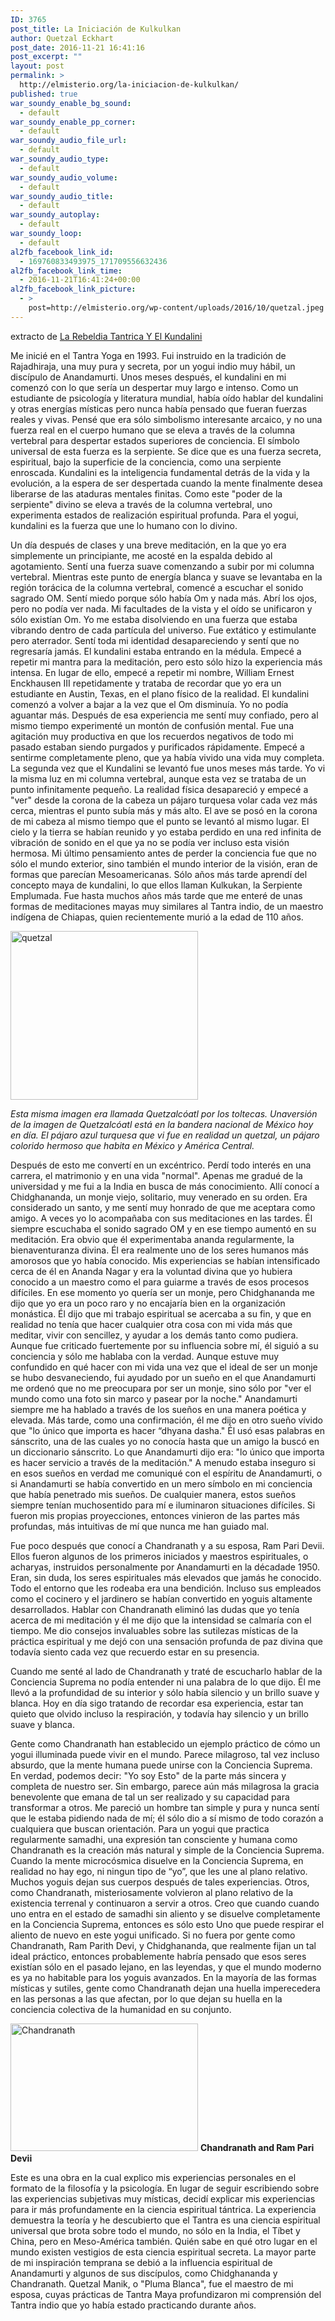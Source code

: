 ```yaml
---
ID: 3765
post_title: La Iniciación de Kulkulkan
author: Quetzal Eckhart
post_date: 2016-11-21 16:41:16
post_excerpt: ""
layout: post
permalink: >
  http://elmisterio.org/la-iniciacion-de-kulkulkan/
published: true
war_soundy_enable_bg_sound:
  - default
war_soundy_enable_pp_corner:
  - default
war_soundy_audio_file_url:
  - default
war_soundy_audio_type:
  - default
war_soundy_audio_volume:
  - default
war_soundy_audio_title:
  - default
war_soundy_autoplay:
  - default
war_soundy_loop:
  - default
al2fb_facebook_link_id:
  - 169760833493975_171709556632436
al2fb_facebook_link_time:
  - 2016-11-21T16:41:24+00:00
al2fb_facebook_link_picture:
  - >
    post=http://elmisterio.org/wp-content/uploads/2016/10/quetzal.jpeg
---
```

extracto de <a href="http://elmisterio.org/la-rebeldia-tantrica-y-el-kundalini/">La Rebeldia Tantrica Y El Kundalini</a>

Me inicié en el Tantra Yoga en 1993. Fui instruido en la tradición de Rajadhiraja, una muy pura y secreta, por un yogui indio muy hábil, un discípulo de Anandamurti. Unos meses después, el kundalini en mi comenzó con lo que sería un despertar muy largo e intenso. Como un estudiante de psicología y literatura mundial, había oído hablar del kundalini y otras energías
místicas pero nunca había pensado que fueran fuerzas reales y vivas. Pensé que era sólo simbolismo interesante arcaico, y no una fuerza real en el cuerpo humano que se eleva a través de la columna vertebral para despertar estados superiores de conciencia. El símbolo universal de esta fuerza es la serpiente. Se dice que es una fuerza secreta, espiritual, bajo la superficie de la conciencia, como una serpiente enroscada. Kundalini es la inteligencia fundamental detrás de la vida y la evolución, a la espera de ser despertada cuando la mente finalmente desea liberarse de las ataduras mentales finitas. Como este "poder de la serpiente" divino se eleva a través de la columna vertebral, uno experimenta estados de realización espiritual profunda. Para el yogui, kundalini es la fuerza que une lo humano con lo divino.

Un día después de clases y una breve meditación, en la que yo era simplemente un principiante, me acosté en la espalda debido al agotamiento. Sentí una fuerza suave comenzando a subir por mi columna vertebral.  Mientras este punto de energía blanca y suave se levantaba en la región torácica de la columna vertebral, comencé a escuchar el sonido sagrado OM. Sentí miedo porque sólo había Om y nada más. Abrí los ojos, pero no podía ver nada. Mi facultades de la vista y el oído se unificaron y sólo existían Om. Yo me estaba disolviendo en una fuerza que estaba vibrando dentro de cada partícula del universo. Fue extático y estimulante pero aterrador. Sentí toda mi identidad desapareciendo y sentí que no regresaría jamás. El kundalini estaba entrando en la médula. Empecé a repetir mi mantra para la meditación, pero esto sólo hizo la experiencia más intensa. En lugar de ello, empecé a repetir mi nombre, William Ernest Enckhausen III repetidamente y trataba de recordar que yo era un estudiante en Austin, Texas, en el plano físico de la realidad. El kundalini comenzó a volver a bajar a la vez que el Om disminuía. Yo no podía aguantar más. Después de esa experiencia me sentí muy confiado, pero al mismo tiempo experimenté un montón de confusión mental. Fue una agitación muy productiva en que los recuerdos negativos de todo mi pasado estaban siendo purgados y purificados rápidamente. Empecé a sentirme completamente pleno, que ya había vivido una vida muy completa. La segunda vez que el Kundalini se levantó fue unos meses más tarde. Yo vi la misma luz en mi columna vertebral, aunque esta vez se trataba de un punto infinitamente pequeño. La realidad física desapareció y empecé a "ver" desde la corona de la cabeza un pájaro turquesa volar cada vez más cerca, mientras el punto subía más y más alto. El ave se posó en la corona de mi cabeza al mismo tiempo que el punto se levantó al mismo lugar. El cielo y la tierra se habían reunido y yo estaba perdido en una red infinita de vibración de sonido en el que ya no se podía ver incluso esta visión hermosa. Mi último pensamiento antes de perder la conciencia fue que no sólo el mundo exterior, sino también el mundo interior de la visión, eran de formas que parecían Mesoamericanas. Sólo años más tarde aprendí del concepto maya de kundalini, lo que ellos llaman Kulkukan, la Serpiente Emplumada.  Fue hasta muchos años más tarde que me enteré de unas formas de meditaciones mayas muy similares al Tantra indio, de un maestro indígena de Chiapas, quien recientemente murió a la edad de 110 años.

<img src="http://elmisterio.org/wp-content/uploads/2016/10/quetzal.jpeg" alt="quetzal" width="300" height="270" class="alignnone size-full wp-image-3093" />


<em>Esta misma imagen era llamada Quetzalcóatl por los toltecas. Unaversión de la imagen de Quetzalcóatl está en la bandera nacional de México hoy en día. El pájaro azul turquesa que vi fue en realidad un quetzal, un pájaro colorido hermoso que habita en México y América Central. </em>

Después de esto me convertí en un excéntrico. Perdí todo interés en una carrera, el matrimonio y en una vida "normal". Apenas me gradué de la universidad y me fui a la India en busca de más conocimiento. Allí conocí a Chidghananda, un monje viejo, solitario, muy venerado en su orden. Era considerado un santo, y me sentí muy honrado de que me aceptara como amigo. A veces yo lo acompañaba con sus meditaciones en las tardes. Él siempre escuchaba el sonido sagrado OM y en ese tiempo aumentó en su meditación. Era obvio que él experimentaba ananda regularmente, la bienaventuranza divina. Él era realmente uno de los seres humanos más amorosos que yo había conocido. Mis experiencias se habían intensificado cerca de él en Ananda Nagar y era la voluntad divina que yo hubiera conocido a un maestro como el para guiarme a través de esos procesos difíciles. En ese momento yo quería ser un monje, pero Chidghananda me dijo que yo era un poco raro y no encajaría bien en la organización monástica. Él dijo que mi trabajo espiritual se acercaba a su fin, y que en realidad no tenía que hacer cualquier otra cosa con mi vida más que meditar, vivir con sencillez, y ayudar a los demás tanto como pudiera. Aunque fue criticado fuertemente por su influencia sobre mí, él siguió a su conciencia y sólo me hablaba con la verdad. Aunque estuve muy confundido en qué hacer con mi vida una vez que el ideal de ser un monje se hubo desvaneciendo, fui ayudado por un sueño en el que Anandamurti me ordenó que no me preocupara por ser un monje, sino sólo por "ver el mundo como una foto sin marco y pasear por la noche." Anandamurti siempre me ha hablado a través de los sueños en una manera poética y elevada. Más tarde, como una confirmación, él me dijo en otro sueño vívido que "lo único que importa es hacer “dhyana dasha." Él usó esas palabras en sánscrito, una de las cuales yo no conocía hasta que un amigo la buscó en un diccionario sánscrito. Lo que Anandamurti dijo era: "lo único que importa es hacer servicio a través de la meditación." A menudo estaba inseguro si en esos sueños en verdad me comuniqué con el espíritu de Anandamurti, o si Anandamurti se había convertido en un mero símbolo en mi conciencia que había penetrado mis sueños. De cualquier manera, estos sueños siempre tenían muchosentido para mí e iluminaron situaciones difíciles. Si fueron mis propias proyecciones, entonces vinieron de las partes más profundas, más intuitivas de mí que nunca me han guiado mal.

Fue poco después que conocí a Chandranath y a su esposa, Ram Pari Devii. Ellos fueron algunos de los
primeros iniciados y maestros espirituales, o acharyas, instruidos personalmente por Anandamurti en la décadade 1950. Eran, sin duda, los seres espirituales más elevados que jamás he conocido. Todo el entorno que les rodeaba era una bendición. Incluso sus empleados como el cocinero y el jardinero se habían convertido en yoguis altamente desarrollados. Hablar con Chandranath eliminó las dudas que yo tenía acerca de mi meditación y él me dijo que la intensidad se calmaría con el tiempo. Me dio consejos invaluables sobre las sutilezas místicas de la práctica espiritual y me dejó con una sensación profunda de paz divina que todavía siento cada vez que recuerdo estar en su presencia. 

Cuando me senté al lado de Chandranath y traté de escucharlo hablar de la Conciencia Suprema no podía entender ni una palabra de lo que dijo. Él me llevó a la profundidad de su interior y sólo había silencio y un brillo suave y blanca. Hoy en día sigo tratando de recordar esa experiencia, estar tan quieto que olvido incluso la respiración, y todavía hay silencio y un brillo suave y blanca.

Gente como Chandranath han establecido un ejemplo práctico de cómo un yogui illuminada puede vivir en el mundo. Parece milagroso, tal vez incluso absurdo, que la mente humana puede unirse con la Conciencia Suprema. En verdad, podemos decir: "Yo soy Esto" de la parte más sincera y completa de nuestro ser. Sin embargo, parece aún más milagrosa la gracia benevolente que emana de tal un ser realizado y su capacidad para transformar a otros. Me pareció un hombre tan simple y pura y nunca sentí que le estaba pidiendo nada de mí; él sólo dio a sí mismo de todo corazón a cualquiera que buscan orientación. Para un yogui que practica regularmente samadhi, una expresión tan consciente y humana como Chandranath es la creación más natural y simple de la Conciencia Suprema. Cuando la mente microcósmica disuelve en la Conciencia Suprema, en realidad no hay ego, ni ningun tipo de “yo”, que les une al plano relativo. Muchos yoguis dejan sus cuerpos después de tales experiencias. Otros, como Chandranath, misteriosamente volvieron al plano relativo de la existencia terrenal y continuaron a servir a otros. Creo que cuando cuando uno entra en el estado de samadhi sin aliento y se disuelve completamente en la Conciencia Suprema, entonces es sólo esto Uno que puede respirar el aliento de nuevo en este yogui unificado. Si no fuera por gente como Chandranath, Ram Parith Devi, y Chidghananda, que realmente fijan un tal ideal práctico, entonces probablemente habría pensado que esos seres existían sólo en el pasado lejano, en las leyendas, y que el mundo moderno es ya no habitable para los yoguis avanzados. En la mayoría de las formas místicas y sutiles, gente como Chandranath dejan una huella imperecedera en las personas a las que afectan, por lo que dejan su huella en la conciencia colectiva de la humanidad en su conjunto.

<img src="http://elmisterio.org/wp-content/uploads/2015/12/Chandranath-2-300x204.jpg" alt="Chandranath" width="300" height="204" class="alignnone size-medium wp-image-507" />
<strong>Chandranath and Ram Pari Devii</strong>


Este es una obra en la cual explico mis experiencias personales en el formato de la filosofía y la psicología. En lugar de seguir escribiendo sobre las experiencias subjetivas muy místicas, decidí explicar mis experiencias para ir más profundamente en la ciencia espiritual tántrica. La experiencia demuestra la teoría y he descubierto que el Tantra es una ciencia espiritual universal que brota sobre todo el mundo, no sólo en la India, el Tíbet y China, pero en Meso-América también. Quién sabe en qué otro lugar en el mundo existen vestigios de esta ciencia espiritual secreta. La mayor parte de mi inspiración temprana se debió a la influencia espiritual de Anandamurti y algunos de sus discípulos, como Chidghananda y Chandranath. Quetzal Manik, o "Pluma Blanca", fue el maestro de mi esposa, cuyas prácticas de Tantra Maya profundizaron mi comprensión del Tantra indio que yo había estado practicando durante años.
